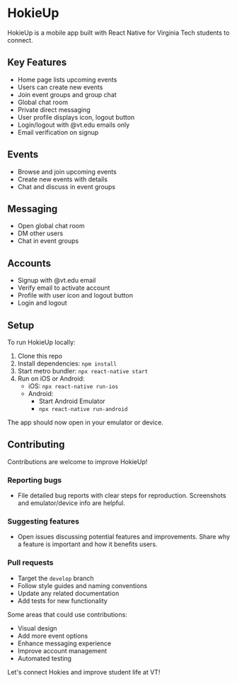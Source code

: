 # HokieUp

HokieUp is a mobile app built with React Native for Virginia Tech students to connect.

## Key Features

- Home page lists upcoming events
- Users can create new events
- Join event groups and group chat
- Global chat room
- Private direct messaging
- User profile displays icon, logout button
- Login/logout with @vt.edu emails only
- Email verification on signup

## Events

- Browse and join upcoming events
- Create new events with details
- Chat and discuss in event groups

## Messaging

- Open global chat room
- DM other users
- Chat in event groups

## Accounts

- Signup with @vt.edu email
- Verify email to activate account
- Profile with user icon and logout button
- Login and logout

## Setup

To run HokieUp locally:

1. Clone this repo
2. Install dependencies: `npm install`
3. Start metro bundler: `npx react-native start`
4. Run on iOS or Android:
   - iOS: `npx react-native run-ios`
   - Android:
     - Start Android Emulator
     - `npx react-native run-android`

The app should now open in your emulator or device.

## Contributing

Contributions are welcome to improve HokieUp!

### Reporting bugs

- File detailed bug reports with clear steps for reproduction. Screenshots and emulator/device info are helpful.

### Suggesting features

- Open issues discussing potential features and improvements. Share why a feature is important and how it benefits users.

### Pull requests

- Target the `develop` branch
- Follow style guides and naming conventions
- Update any related documentation
- Add tests for new functionality

Some areas that could use contributions:

- Visual design
- Add more event options
- Enhance messaging experience
- Improve account management
- Automated testing

Let's connect Hokies and improve student life at VT!

